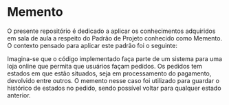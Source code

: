 # Memento
<div>
  <p>O presente repositório é dedicado a aplicar os conhecimentos adquiridos em sala de aula a respeito do Padrão de Projeto conhecido como Memento. O contexto pensado para aplicar este padrão foi o seguinte:</p>

  <p>Imagina-se que o código implementado faça parte de um sistema para uma loja online que permita que usuários façam pedidos. Os pedidos tem estados em que estão situados, seja em processamento do pagamento, devolvido entre outros. O memento nesse caso foi utilizado para guardar o histórico de estados no pedido, sendo possível voltar para qualquer estado anterior.</p>
</div>

